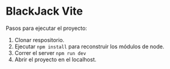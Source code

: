 # BlackJack Vite

Pasos para ejecutar el proyecto:
1. Clonar respositorio.
2. Ejecutar ```npm install``` para reconstruir los módulos de node.
3. Correr el server ```npm run dev```
4. Abrir el proyecto en el localhost.